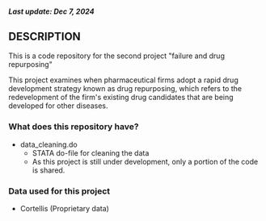 ##### Last update: Dec 7, 2024

## DESCRIPTION
This is a code repository for the second project "failure and drug repurposing"

This project examines when pharmaceutical firms adopt a rapid drug development strategy known as drug repurposing, which refers to the redevelopment of the firm's existing drug candidates that are being developed for other diseases.

### What does this repository have?
+ data_cleaning.do
  + STATA do-file for cleaning the data
  + As this project is still under development, only a portion of the code is shared.

### Data used for this project
+ Cortellis (Proprietary data)
